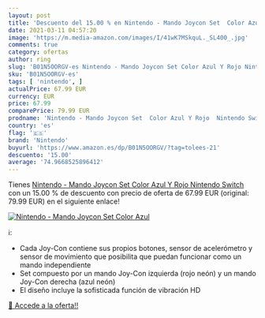 ```yaml
---
layout: post
title: 'Descuento del 15.00 % en Nintendo - Mando Joycon Set  Color Azul '
date: 2021-03-11 04:57:20
image: 'https://m.media-amazon.com/images/I/41wK7MSkquL._SL400_.jpg'
comments: true
category: ofertas
author: ring
slug: 'B01N5OORGV-es Nintendo - Mando Joycon Set Color Azul Y Rojo Nintendo Switch'
sku: 'B01N5OORGV-es'
tags: [ 'nintendo', ]
actualPrice: 67.99 EUR
currency: EUR
price: 67.99
comparePrice: 79.99 EUR
prodname: 'Nintendo - Mando Joycon Set  Color Azul Y Rojo  Nintendo Switch '
country: 'es'
flag: '🇪🇸'
brand: 'Nintendo'
buyurl: 'https://www.amazon.es/dp/B01N5OORGV/?tag=tolees-21'
descuento: '15.00'
average: '74.9668525896412'
---
```


Tienes [Nintendo - Mando Joycon Set  Color Azul Y Rojo  Nintendo Switch ](https://www.amazon.es/dp/B01N5OORGV/?tag=tolees-21) con un 15.00 % de descuento con precio de oferta de 67.99 EUR (original: 79.99 EUR) en el siguiente enlace!

[![Nintendo - Mando Joycon Set  Color Azul ](https://m.media-amazon.com/images/I/41wK7MSkquL._SL400_.jpg)](https://www.amazon.es/dp/B01N5OORGV/?tag=tolees-21)

ℹ️:

- Cada Joy-Con contiene sus propios botones, sensor de acelerómetro y sensor de movimiento que posibilita que puedan funcionar como un mando independiente
- Set compuesto por un mando Joy-Con izquierda (rojo neón) y un mando Joy-Con derecha (azul neón)
- El diseño incluye la sofisticada función de vibración HD

[🛒 Accede a la oferta!!](https://www.amazon.es/dp/B01N5OORGV/?tag=tolees-21)
